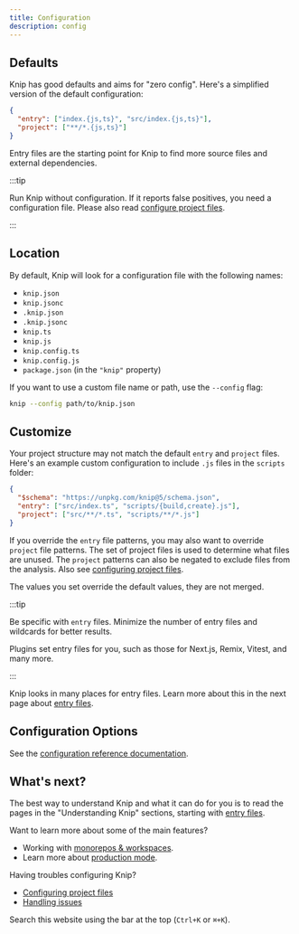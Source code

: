```yaml
---
title: Configuration
description: config
---
```


## Defaults

Knip has good defaults and aims for "zero config". Here's a simplified version
of the default configuration:

```json
{
  "entry": ["index.{js,ts}", "src/index.{js,ts}"],
  "project": ["**/*.{js,ts}"]
}
```

Entry files are the starting point for Knip to find more source files and
external dependencies.

:::tip

Run Knip without configuration. If it reports false positives, you need a
configuration file. Please also read [configure project files][1].

:::

## Location

By default, Knip will look for a configuration file with the following names:

- `knip.json`
- `knip.jsonc`
- `.knip.json`
- `.knip.jsonc`
- `knip.ts`
- `knip.js`
- `knip.config.ts`
- `knip.config.js`
- `package.json` (in the `"knip"` property)

If you want to use a custom file name or path, use the `--config` flag:

```sh
knip --config path/to/knip.json
```

## Customize

Your project structure may not match the default `entry` and `project` files.
Here's an example custom configuration to include `.js` files in the `scripts`
folder:

```json title="knip.json"
{
  "$schema": "https://unpkg.com/knip@5/schema.json",
  "entry": ["src/index.ts", "scripts/{build,create}.js"],
  "project": ["src/**/*.ts", "scripts/**/*.js"]
}
```

If you override the `entry` file patterns, you may also want to override
`project` file patterns. The set of project files is used to determine what
files are unused. The `project` patterns can also be negated to exclude files
from the analysis. Also see [configuring project files][1].

The values you set override the default values, they are not merged.

:::tip

Be specific with `entry` files. Minimize the number of entry files and wildcards
for better results.

Plugins set entry files for you, such as those for Next.js, Remix, Vitest, and
many more.

:::

Knip looks in many places for entry files. Learn more about this in the next
page about [entry files][2].

## Configuration Options

See the [configuration reference documentation][3].

## What's next?

The best way to understand Knip and what it can do for you is to read the pages
in the "Understanding Knip" sections, starting with [entry files][2].

Want to learn more about some of the main features?

- Working with [monorepos & workspaces][4].
- Learn more about [production mode][5].

Having troubles configuring Knip?

- [Configuring project files][1]
- [Handling issues][6]

Search this website using the bar at the top (`Ctrl+K` or `⌘+K`).

[1]: ../guides/configuring-project-files.md
[2]: ../explanations/entry-files.md
[3]: ../reference/configuration.md
[4]: ../features/monorepos-and-workspaces.md
[5]: ../features/production-mode.md
[6]: ../guides/handling-issues.md
